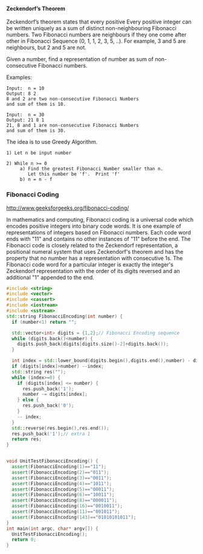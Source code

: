 #### Zeckendorf’s Theorem
  
Zeckendorf’s theorem states that every positive Every positive integer can be written uniquely as a sum of distinct non-neighbouring Fibonacci numbers. Two Fibonacci numbers are neighbours if they one come after other in Fibonacci Sequence (0, 1, 1, 2, 3, 5, ..). For example, 3 and 5 are neighbours, but 2 and 5 are not.

Given a number, find a representation of number as sum of non-consecutive Fibonacci numbers.

Examples:

```
Input:  n = 10
Output: 8 2
8 and 2 are two non-consecutive Fibonacci Numbers
and sum of them is 10.

Input:  n = 30
Output: 21 8 1
21, 8 and 1 are non-consecutive Fibonacci Numbers
and sum of them is 30.
```

The idea is to use Greedy Algorithm.

```
1) Let n be input number

2) While n >= 0
     a) Find the greatest Fibonacci Number smaller than n.
        Let this number be 'f'.  Print 'f'
     b) n = n - f 
```     

### Fibonacci Coding

http://www.geeksforgeeks.org/fibonacci-coding/  

In mathematics and computing, Fibonacci coding is a universal code which encodes positive integers into binary code words. 
It is one example of representations of integers based on Fibonacci numbers. 
Each code word ends with "11" and contains no other instances of "11" before the end.
The Fibonacci code is closely related to the Zeckendorf representation, a positional numeral system that uses Zeckendorf's theorem and has the property that no number has a representation with consecutive 1s. 
The Fibonacci code word for a particular integer is exactly the integer's Zeckendorf representation with the order of its digits reversed and an additional "1" appended to the end.
  
  

```cpp
#include <string>
#include <vector>
#include <cassert>
#include <iostream>
#include <sstream>
std::string FibonacciEncoding(int number) {
  if (number<1) return "";

  std::vector<int> digits = {1,2};// Fibonacci Encoding sequence
  while (digits.back()<number) {
    digits.push_back(digits[digits.size()-2]+digits.back());
  }

  int index = std::lower_bound(digits.begin(),digits.end(),number) - digits.begin();
  if (digits[index]>number) --index;
  std::string res("");
  while (index>=0) {
    if (digits[index] <= number) {
      res.push_back('1');
      number -= digits[index];
    } else {
      res.push_back('0');
    }
    -- index;
  }
  std::reverse(res.begin(),res.end());
  res.push_back('1');// extra 1
  return res;
}


void UnitTestFibonacciEncoding() {
  assert(FibonacciEncoding(1)=="11");
  assert(FibonacciEncoding(2)=="011");
  assert(FibonacciEncoding(3)=="0011");
  assert(FibonacciEncoding(4)=="1011");
  assert(FibonacciEncoding(5)=="00011");
  assert(FibonacciEncoding(6)=="10011");
  assert(FibonacciEncoding(8)=="000011");
  assert(FibonacciEncoding(16)=="0010011");
  assert(FibonacciEncoding(11)=="001011");
  assert(FibonacciEncoding(143)=="01010101011");
}
int main(int argc, char* argv[]) {
  UnitTestFibonacciEncoding();
  return 0;
}
```
